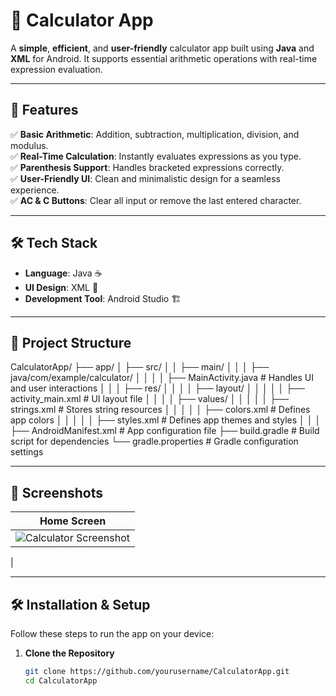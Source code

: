 # 📱 Calculator App

A **simple**, **efficient**, and **user-friendly** calculator app built using **Java** and **XML** for Android. It supports essential arithmetic operations with real-time expression evaluation.

---

## 🚀 Features

✅ **Basic Arithmetic**: Addition, subtraction, multiplication, division, and modulus.  
✅ **Real-Time Calculation**: Instantly evaluates expressions as you type.  
✅ **Parenthesis Support**: Handles bracketed expressions correctly.  
✅ **User-Friendly UI**: Clean and minimalistic design for a seamless experience.  
✅ **AC & C Buttons**: Clear all input or remove the last entered character.  

---

## 🛠️ Tech Stack

- **Language**: Java ☕  
- **UI Design**: XML 🎨  
- **Development Tool**: Android Studio 🏗️  

---

## 📂 Project Structure
CalculatorApp/
├── app/
│   ├── src/
│   │   ├── main/
│   │   │   ├── java/com/example/calculator/
│   │   │   │   ├── MainActivity.java         # Handles UI and user interactions
│   │   │   ├── res/
│   │   │   │   ├── layout/
│   │   │   │   │   ├── activity_main.xml     # UI layout file
│   │   │   │   ├── values/
│   │   │   │   │   ├── strings.xml           # Stores string resources
│   │   │   │   │   ├── colors.xml            # Defines app colors
│   │   │   │   │   ├── styles.xml            # Defines app themes and styles
│   │   │   ├── AndroidManifest.xml           # App configuration file
├── build.gradle                   # Build script for dependencies
└── gradle.properties               # Gradle configuration settings

---

## 📸 Screenshots

| Home Screen |
| ----------- |
|![Calculator Screenshot](https://github.com/upend123/Calculator-App/image.png)
 |

---

## 🛠️ Installation & Setup

Follow these steps to run the app on your device:

1. **Clone the Repository**
   ```sh
   git clone https://github.com/yourusername/CalculatorApp.git
   cd CalculatorApp
